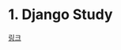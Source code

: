 # 1. Django Study

[링크](https://github.com/jangjichang/Today-I-Learn/blob/master/Web/django/파이썬웹프로그래밍실전편/3장.md#스터디-후기)